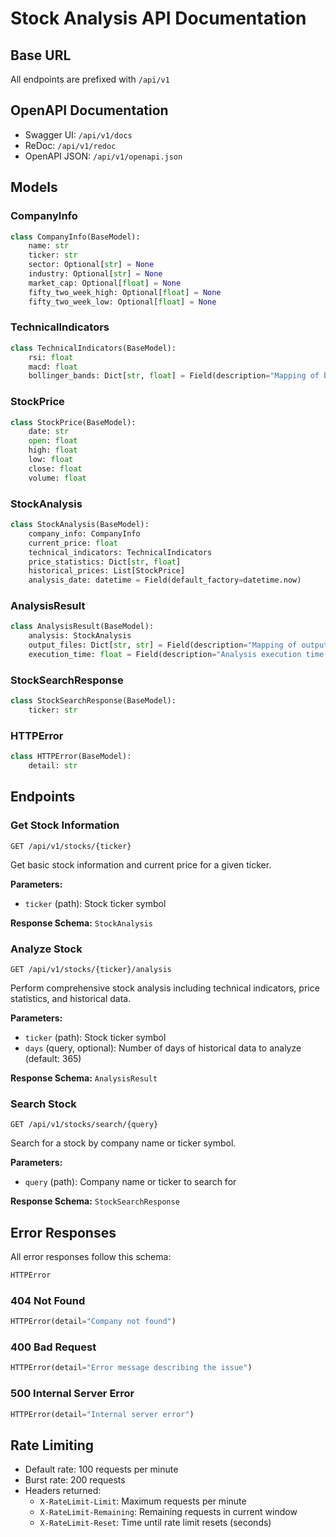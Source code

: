 # Stock Analysis API Documentation

## Base URL
All endpoints are prefixed with `/api/v1`

## OpenAPI Documentation
- Swagger UI: `/api/v1/docs`
- ReDoc: `/api/v1/redoc`
- OpenAPI JSON: `/api/v1/openapi.json`

## Models

### CompanyInfo
```python
class CompanyInfo(BaseModel):
    name: str
    ticker: str
    sector: Optional[str] = None
    industry: Optional[str] = None
    market_cap: Optional[float] = None
    fifty_two_week_high: Optional[float] = None
    fifty_two_week_low: Optional[float] = None
```

### TechnicalIndicators
```python
class TechnicalIndicators(BaseModel):
    rsi: float
    macd: float
    bollinger_bands: Dict[str, float] = Field(description="Mapping of bollinger band type to value")
```

### StockPrice
```python
class StockPrice(BaseModel):
    date: str
    open: float
    high: float
    low: float
    close: float
    volume: float
```

### StockAnalysis
```python
class StockAnalysis(BaseModel):
    company_info: CompanyInfo
    current_price: float
    technical_indicators: TechnicalIndicators
    price_statistics: Dict[str, float]
    historical_prices: List[StockPrice]
    analysis_date: datetime = Field(default_factory=datetime.now)
```

### AnalysisResult
```python
class AnalysisResult(BaseModel):
    analysis: StockAnalysis
    output_files: Dict[str, str] = Field(description="Mapping of output type to file path")
    execution_time: float = Field(description="Analysis execution time in seconds")
```

### StockSearchResponse
```python
class StockSearchResponse(BaseModel):
    ticker: str
```

### HTTPError
```python
class HTTPError(BaseModel):
    detail: str
```

## Endpoints

### Get Stock Information
```http
GET /api/v1/stocks/{ticker}
```
Get basic stock information and current price for a given ticker.

**Parameters:**
- `ticker` (path): Stock ticker symbol

**Response Schema:** `StockAnalysis`

### Analyze Stock
```http
GET /api/v1/stocks/{ticker}/analysis
```
Perform comprehensive stock analysis including technical indicators, price statistics, and historical data.

**Parameters:**
- `ticker` (path): Stock ticker symbol
- `days` (query, optional): Number of days of historical data to analyze (default: 365)

**Response Schema:** `AnalysisResult`

### Search Stock
```http
GET /api/v1/stocks/search/{query}
```
Search for a stock by company name or ticker symbol.

**Parameters:**
- `query` (path): Company name or ticker to search for

**Response Schema:** `StockSearchResponse`

## Error Responses

All error responses follow this schema:
```python
HTTPError
```

### 404 Not Found
```python
HTTPError(detail="Company not found")
```

### 400 Bad Request
```python
HTTPError(detail="Error message describing the issue")
```

### 500 Internal Server Error
```python
HTTPError(detail="Internal server error")
```

## Rate Limiting
- Default rate: 100 requests per minute
- Burst rate: 200 requests
- Headers returned:
  - `X-RateLimit-Limit`: Maximum requests per minute
  - `X-RateLimit-Remaining`: Remaining requests in current window
  - `X-RateLimit-Reset`: Time until rate limit resets (seconds)

